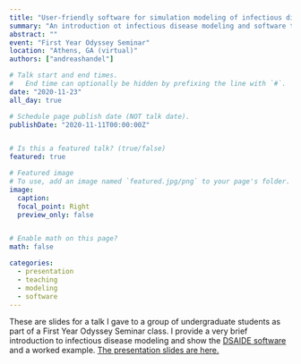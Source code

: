 ```yaml
---
title: "User-friendly software for simulation modeling of infectious diseases"
summary: "An introduction ot infectious disease modeling and software to learn it." 
abstract: ""
event: "First Year Odyssey Seminar"
location: "Athens, GA (virtual)"
authors: ["andreashandel"]

# Talk start and end times.
#   End time can optionally be hidden by prefixing the line with `#`.
date: "2020-11-23"
all_day: true

# Schedule page publish date (NOT talk date).
publishDate: "2020-11-11T00:00:00Z"


# Is this a featured talk? (true/false)
featured: true

# Featured image
# To use, add an image named `featured.jpg/png` to your page's folder. 
image:
  caption: 
  focal_point: Right
  preview_only: false


# Enable math on this page?
math: false

categories:
  - presentation
  - teaching
  - modeling
  - software
---
```


These are slides for a talk I gave to a group of undergraduate students as part of a First Year Odyssey Seminar class. I provide a very brief introduction to infectious disease modeling and show the [DSAIDE software](https://ahgroup.github.io/DSAIDE/) and a worked example. <a href="2020-11-fyos.html" target="_blank">The presentation slides are here.</a>
